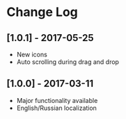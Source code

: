 # Change Log

## [1.0.1] - 2017-05-25

* New icons
* Auto scrolling during drag and drop

## [1.0.0] - 2017-03-11

* Major functionality available
* English/Russian localization
